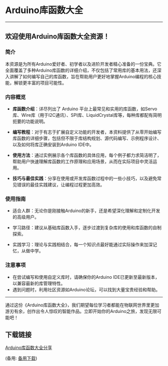 # Arduino库函数大全

---

## 欢迎使用Arduino库函数大全资源！

### 简介

本资源是为所有Arduino爱好者、初学者以及进阶开发者精心准备的一份宝典。它全面覆盖了多种Arduino库函数的详细介绍，不仅包括了常用库的基本用法，还深入讲解了如何编写自己的库函数，旨在帮助用户更好地掌握Arduino编程的核心技能，解锁更丰富的项目可能性。

### 内容概览

- **库函数介绍**：详尽列出了 Arduino 平台上最常见和实用的库函数，如Servo库、Wire库（用于I2C通讯）、SPI库、LiquidCrystal库等，每种库都配有简明扼要的功能说明。

- **编写教程**：对于有志于扩展自定义功能的开发者，本资料提供了从零开始编写库函数的详细步骤，包括但不限于库结构规划、源代码编写、示例程序设计、以及如何将库正确安装到Arduino IDE中。

- **使用方法**：通过实例展示各个库函数的具体应用，每个例子都力求简洁明了，帮助用户快速理解库函数的工作原理和应用场景，从而在实际项目中灵活运用。

- **技巧与最佳实践**：分享在使用或开发库函数过程中的一些小技巧，以及避免常见错误的最佳实践建议，让编程过程更加高效。

### 使用指南

- 适合人群：无论你是刚接触Arduino的新手，还是希望深化理解和定制化开发的高级用户。
  
- 学习路径：建议从基础库函数入手，逐步过渡到复杂库的使用和库函数的自制探索。

- 实践学习：理论与实践相结合，每一个知识点最好能通过实际操作来加深记忆，从做中学。

### 注意事项

- 在尝试编写和使用自定义库时，请确保你的Arduino IDE已更新至最新版本，以兼容最新的库管理特性。
- 遇到问题时，利用社区资源如Arduino论坛，可以找到大量宝贵经验和帮助。

---

通过这份《Arduino库函数大全》，我们期望每位学习者都能在物联网世界里更加游刃有余，创作出令人惊叹的智能作品。立即开始你的Arduino之旅，发现无限可能吧！

## 下载链接
[Arduino库函数大全分享](https://pan.quark.cn/s/56dc152d5f1a) 

(备用: [备用下载](https://pan.baidu.com/s/1eI4qHQRPY5jvHbesVqRavQ?pwd=1234))
